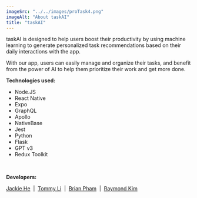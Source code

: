 ```yaml
---
imageSrc: "../../images/proTask4.png"
imageAlt: "About taskAI"
title: "taskAI"
---
```


taskAI is designed to help users boost their productivity by using machine learning to generate personalized task recommendations based on their daily interactions with the app. 

With our app, users can easily manage and organize their tasks, and benefit from the power of AI to help them prioritize their work and get more done.

<strong>Technologies used:</strong>
<ul>
    <li>Node.JS</li>
    <li>React Native</li>
    <li>Expo</li>
    <li>GraphQL</li>
    <li>Apollo</li>
    <li>NativeBase</li>
    <li>Jest</li>
    <li>Python</li>
    <li>Flask</li>
    <li>GPT v3</li>
    <li>Redux Toolkit</li>
</ul>
<br />

<strong>Developers:</strong>
<div>
    <a href="https://www.linkedin.com/in/jackie-he/" target="_blank">Jackie He</a>
    <span>&nbsp;|&nbsp;</span>
    <a href="https://www.linkedin.com/in/tommyli10" target="_blank">Tommy Li</a>
    <span>&nbsp;|&nbsp;</span>
    <a href="https://www.linkedin.com/in/brpham13/" target="_blank">Brian Pham</a>
    <span>&nbsp;|&nbsp;</span>
    <a href="https://www.linkedin.com/in/raymondhkim/" target="_blank">Raymond Kim</a>
</div>